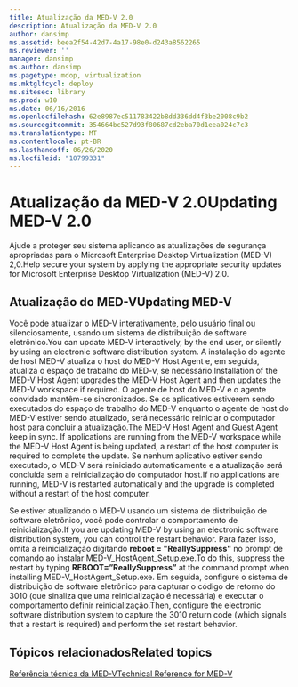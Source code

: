 ```yaml
---
title: Atualização da MED-V 2.0
description: Atualização da MED-V 2.0
author: dansimp
ms.assetid: beea2f54-42d7-4a17-98e0-d243a8562265
ms.reviewer: ''
manager: dansimp
ms.author: dansimp
ms.pagetype: mdop, virtualization
ms.mktglfcycl: deploy
ms.sitesec: library
ms.prod: w10
ms.date: 06/16/2016
ms.openlocfilehash: 62e8987ec511783422b8dd336dd4f3be2008c9b2
ms.sourcegitcommit: 354664bc527d93f80687cd2eba70d1eea024c7c3
ms.translationtype: MT
ms.contentlocale: pt-BR
ms.lasthandoff: 06/26/2020
ms.locfileid: "10799331"
---
```

# <span data-ttu-id="005ab-103">Atualização da MED-V 2.0</span><span class="sxs-lookup"><span data-stu-id="005ab-103">Updating MED-V 2.0</span></span>


<span data-ttu-id="005ab-104">Ajude a proteger seu sistema aplicando as atualizações de segurança apropriadas para o Microsoft Enterprise Desktop Virtualization (MED-V) 2,0.</span><span class="sxs-lookup"><span data-stu-id="005ab-104">Help secure your system by applying the appropriate security updates for Microsoft Enterprise Desktop Virtualization (MED-V) 2.0.</span></span>

## <span data-ttu-id="005ab-105">Atualização do MED-V</span><span class="sxs-lookup"><span data-stu-id="005ab-105">Updating MED-V</span></span>


<span data-ttu-id="005ab-106">Você pode atualizar o MED-V interativamente, pelo usuário final ou silenciosamente, usando um sistema de distribuição de software eletrônico.</span><span class="sxs-lookup"><span data-stu-id="005ab-106">You can update MED-V interactively, by the end user, or silently by using an electronic software distribution system.</span></span> <span data-ttu-id="005ab-107">A instalação do agente de host MED-V atualiza o host do MED-V Host Agent e, em seguida, atualiza o espaço de trabalho do MED-v, se necessário.</span><span class="sxs-lookup"><span data-stu-id="005ab-107">Installation of the MED-V Host Agent upgrades the MED-V Host Agent and then updates the MED-V workspace if required.</span></span> <span data-ttu-id="005ab-108">O agente de host do MED-V e o agente convidado mantêm-se sincronizados. Se os aplicativos estiverem sendo executados do espaço de trabalho do MED-V enquanto o agente de host do MED-V estiver sendo atualizado, será necessário reiniciar o computador host para concluir a atualização.</span><span class="sxs-lookup"><span data-stu-id="005ab-108">The MED-V Host Agent and Guest Agent keep in sync. If applications are running from the MED-V workspace while the MED-V Host Agent is being updated, a restart of the host computer is required to complete the update.</span></span> <span data-ttu-id="005ab-109">Se nenhum aplicativo estiver sendo executado, o MED-V será reiniciado automaticamente e a atualização será concluída sem a reinicialização do computador host.</span><span class="sxs-lookup"><span data-stu-id="005ab-109">If no applications are running, MED-V is restarted automatically and the upgrade is completed without a restart of the host computer.</span></span>

<span data-ttu-id="005ab-110">Se estiver atualizando o MED-V usando um sistema de distribuição de software eletrônico, você pode controlar o comportamento de reinicialização.</span><span class="sxs-lookup"><span data-stu-id="005ab-110">If you are updating MED-V by using an electronic software distribution system, you can control the restart behavior.</span></span> <span data-ttu-id="005ab-111">Para fazer isso, omita a reinicialização digitando **reboot = "ReallySuppress"** no prompt de comando ao instalar MED-V\_HostAgent\_Setup.exe.</span><span class="sxs-lookup"><span data-stu-id="005ab-111">To do this, suppress the restart by typing **REBOOT=”ReallySuppress”** at the command prompt when installing MED-V\_HostAgent\_Setup.exe.</span></span> <span data-ttu-id="005ab-112">Em seguida, configure o sistema de distribuição de software eletrônico para capturar o código de retorno do 3010 (que sinaliza que uma reinicialização é necessária) e executar o comportamento definir reinicialização.</span><span class="sxs-lookup"><span data-stu-id="005ab-112">Then, configure the electronic software distribution system to capture the 3010 return code (which signals that a restart is required) and perform the set restart behavior.</span></span>

## <span data-ttu-id="005ab-113">Tópicos relacionados</span><span class="sxs-lookup"><span data-stu-id="005ab-113">Related topics</span></span>


[<span data-ttu-id="005ab-114">Referência técnica da MED-V</span><span class="sxs-lookup"><span data-stu-id="005ab-114">Technical Reference for MED-V</span></span>](technical-reference-for-med-v.md)

 

 





